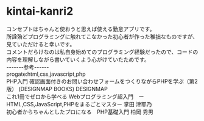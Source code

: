 # kintai-kanri2
コンセプトはちゃんと使おうと思えば使える勤怠アプリです。
<br>
所詮殆どプログラミングに触れてこなかった初心者が作った稚拙なものですが、見ていただけると幸いです。
<br>
コメントだらけなのは私自身始めてのプログラミング経験だったので、コードの内容を理解しながら書いていくよう心がけていたためです。
<br>
-------参考------
<br>
progate:html,css,javascript,php
<br>
PHP入門 確認画面付きのお問い合わせフォームをつくりながらPHPを学ぶ（第2版） (DESIGNMAP BOOKS) DESIGNMAP
<br>
これ1冊でゼロから学べる Webプログラミング超入門　ーHTML,CSS,JavaScript,PHPをまるごとマスター 掌田 津耶乃
<br>
初心者からちゃんとしたプロになる　PHP基礎入門 柏岡 秀男
<br>
